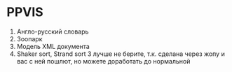 # PPVIS
1. Англо-русский словарь
2. Зоопарк
3. Модель XML документа
4. Shaker sort, Strand sort
3 лучше не берите, т.к. сделана через жопу и вас с ней пошлют, но можете доработать до нормальной
